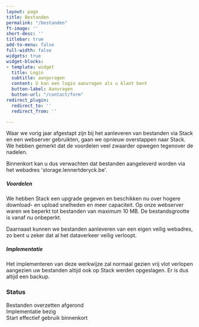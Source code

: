 ```yaml
---
layout: page
title: Bestanden
permalink: "/bestanden"
ft-image: ''
short-desc: ''
titlebar: true
add-to-menu: false
full-width: false
widgets: true
widget-blocks:
- template: widget
  title: Login
  subtitle: aangvragen
  content: U kan een login aanvragen als u klant bent
  button-label: Aanvragen
  button-url: "/contact/form"
redirect_plugin:
  redirect_to: ''
  redirect_from: ''

---
```

Waar we vorig jaar afgestapt zijn bij het aanleveren van bestanden via Stack en een webserver gebruikten, gaan we opnieuw overstappen naar Stack. We hebben gemerkt dat de voordelen veel zwaarder opwegen tegenover de nadelen.

Binnenkort kan u dus verwachten dat bestanden aangeleverd worden via het webadres 'storage.lennertderyck.be'.

##### Voordelen

We hebben Stack een upgrade gegeven en beschikken nu over hogere download- en upload snelheden en meer capaciteit. Op onze webserver waren we beperkt tot bestanden van maximum 10 MB. De bestandsgrootte is vanaf nu onbeperkt.

Daarnaast kunnen we bestanden aanleveren van een eigen veilig webadres, zo bent u zeker dat al het dataverkeer veilig verloopt.

##### Implementatie

Het implementeren van deze werkwijze zal normaal gezien vrij vlot verlopen aangezien uw bestanden altijd ook op Stack werden opgeslagen. Er is dus altijd een backup.

### Status

<span class="txt-modern">Bestanden overzetten</span> afgerond  
<span class="txt-modern">Implementatie</span> bezig  
<span class="txt-modern">Start effectief gebruik</span> binnenkort